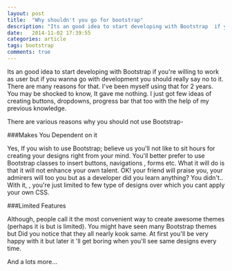 ```yaml
---
layout: post
title:  "Why shouldn't you go for bootstrap"
description: "Its an good idea to start developing with Bootstrap  if you're willing to work as user but if you wanna go with development you should really say no to it. There are many reasons for that. I've been myself  using that for 2 years. "
date:   2014-11-02 17:39:55
categories: article
tags: bootstrap
comments: true
---
```


Its an good idea to start developing with Bootstrap  if you're willing to work as user but if you wanna go with development you should really say no to it. There are many reasons for that. I've been myself  using that for 2 years. You may be  shocked to know, It gave me nothing. I just got few ideas of creating buttons, dropdowns, progress bar that too with the help of my previous knowledge.

There are various reasons why you should not use Bootstrap-

###Makes You Dependent on it

Yes, If you wish to use Bootstrap; believe us you'll not like to sit hours for creating your designs right from your mind. You'll better prefer to use Bootstrap classes to insert buttons, navigations , forms etc. What it will do is that it will not enhance your own talent. OK! your friend will praise you, your admirers will too you but as a developer did you learn anything? You didn't.. With it, , you're just limited to few type of designs over which you cant apply your own CSS.

###Limited Features

Although, people call it the most convenient way to create awesome themes (perhaps it is but is limited). You might have seen many Bootstrap themes but Did you notice that they all nearly kook same. At first you'll be very happy with it but later it 'll get boring when you'll see same designs every time.


And a lots more...